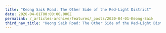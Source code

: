 ```yaml
---
title: "Keong Saik Road: The Other Side of the Red-Light District"
date: 2020-04-01T00:00:00.000Z
permalink: /_articles-archive/features/_posts/2020-04-01-Keong-Saik
third_nav_title: "Keong Saik Road: The Other Side of the Red-Light District"
---
```


<style>
table { 
	background-color: #e1deea;
	}
.infobox { 
  padding: 20px;
  margin: 20px;
  background: #e1deea
}
</style>
